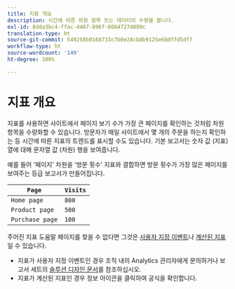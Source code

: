 ```yaml
---
title: 지표 개요
description: 시간에 따른 차원 항목 또는 데이터의 수량을 봅니다.
exl-id: 8dda3bc4-ffac-4407-896f-6064727d099c
translation-type: ht
source-git-commit: 549258b0168733c7b0e28cb8b9125e68dffd5df7
workflow-type: ht
source-wordcount: '149'
ht-degree: 100%

---
```


# 지표 개요

지표를 사용하면 사이트에서 페이지 보기 수가 가장 큰 페이지를 확인하는 것처럼 차원 항목을 수량화할 수 있습니다. 방문자가 매일 사이트에서 몇 개의 주문을 하는지 확인하는 등 시간에 따른 지표의 트렌드를 표시할 수도 있습니다. 기본 보고서는 숫자 값 (지표) 열에 대해 문자열 값 (차원) 행을 보여줍니다.

예를 들어 &#39;페이지&#39; 차원을 &#39;방문 횟수&#39; 지표와 결합하면 방문 횟수가 가장 많은 페이지를 보여주는 등급 보고서가 만들어집니다.

| `Page` | `Visits` |
| --- | --- |
| `Home page` | `800` |
| `Product page` | `500` |
| `Purchase page` | `100` |

주어진 지표 도움말 페이지를 찾을 수 없다면 그것은 [사용자 지정 이벤트](custom-events.md)나 [계산된 지표](../c-calcmetrics/cm-overview.md)일 수 있습니다.

* 지표가 사용자 지정 이벤트인 경우 조직 내의 Analytics 관리자에게 문의하거나 보고서 세트의 [솔루션 디자인 문서](/help/implement/prepare/solution-design.md)를 참조하십시오.
* 지표가 계산된 지표인 경우 정보 아이콘을 클릭하여 공식을 확인합니다.

